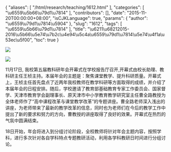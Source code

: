 {
    "aliases": [
        "/html/research/teaching/1612.html"
    ],
    "categories": [
        "\u6559\u5b66\u79d1\u7814"
    ],
    "contributors": [],
    "date": "2015-11-20T00:00:00+08:00",
    "isCJKLanguage": true,
    "params": {
        "author": "\u6559\u79d1\u7814\u5904"
    },
    "slug": "1612",
    "tags": [
        "\u6559\u5b66\u79d1\u7814"
    ],
    "title": "\u6211\u68212015-2016\u5b66\u5e74\u7b2c\u4e94\u5c4a\u6559\u79d1\u7814\u5e74\u4f1a\u53ec\u5f00",
    "toc": true
}

![](https://cdn.tfls.online/mirror/full/7ec4be9b03fc9cde41383209d162633f77fa5246.jpg)




![](https://cdn.tfls.online/mirror/full/61481b01a2c481b5e5ba2c5507668215f809b815.jpg)




  





11月17日, 我校第五届教科研年会开幕式在学校报告厅召开,开幕式由校长助理、教科研主任王桢主持。本届年会的主题是：聚焦课堂教学、提升科研质量。开幕式上，王桢主任首先盘点了近两年我校教师在教学科研等方面取得的成绩，并介绍了本届年会的日程安排。随后，学校邀请了教育部基础教育专家工作委员会、国家督学、天津市教育学会副理事长、原天津市中小学教育教学研究室主任曹全路教授为全体老师作了“高中课程改革与课堂教学改革”的专题讲座。曹全路老师深入浅出的讲座，为老师带来了最新的教学改革的信息，同时也为老师们在今后的教学工作中提出了新的要求和努力的方向，曹教授的讲座取得了良好的效果。开幕式在热烈的气氛中圆满结束。




18日开始，年会将进入到分组讨论阶段，全校教师将针对年会主题内容，按照学科，进行多次针对各自学科特点专题教研活动，利用各学科教研日时间进行分组讨论。




  



